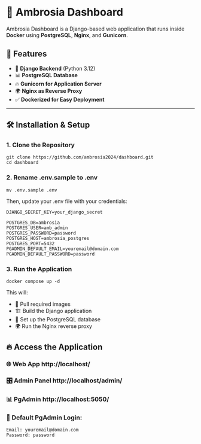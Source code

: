 # 🚀 Ambrosia Dashboard

Ambrosia Dashboard is a Django-based web application that runs inside **Docker** using **PostgreSQL**, **Nginx**, and **Gunicorn**.

## 📌 Features
- 🌱 **Django Backend** (Python 3.12)
- 📊 **PostgreSQL Database**
- 🔥 **Gunicorn for Application Server**
- 🌍 **Nginx as Reverse Proxy**
- ✅ **Dockerized for Easy Deployment**

---

## 🛠️ **Installation & Setup**
### 1. **Clone the Repository**
```
git clone https://github.com/ambrosia2024/dashboard.git
cd dashboard
```

### 2. Rename .env.sample to .env
```
mv .env.sample .env
```

Then, update your .env file with your credentials:
```
DJANGO_SECRET_KEY=your_django_secret

POSTGRES_DB=ambrosia
POSTGRES_USER=amb_admin
POSTGRES_PASSWORD=password
POSTGRES_HOST=ambrosia_postgres
POSTGRES_PORT=5432
PGADMIN_DEFAULT_EMAIL=youremail@domain.com
PGADMIN_DEFAULT_PASSWORD=password
```

### 3. Run the Application
```
docker compose up -d
```

This will:
- 🐳 Pull required images
- 🏗️ Build the Django application
- 🔌 Set up the PostgreSQL database
- 🌍 Run the Nginx reverse proxy

## 🔥 Access the Application
### 🌐 Web App	http://localhost/
### 🎛️ Admin Panel	http://localhost/admin/
### 📊 PgAdmin	http://localhost:5050/
### 📌 Default PgAdmin Login:
```
Email: youremail@domain.com
Password: password
```

